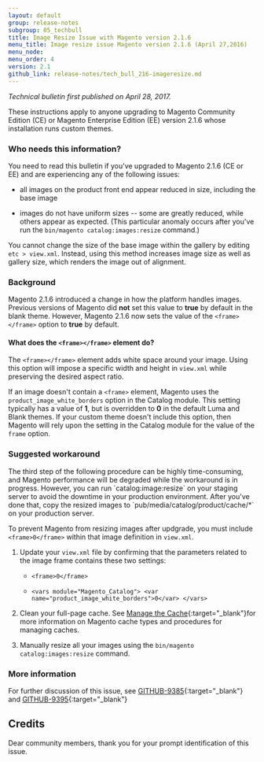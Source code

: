 ```yaml
---
layout: default 
group: release-notes
subgroup: 05_techbull
title: Image Resize Issue with Magento version 2.1.6
menu_title: Image resize issue Magento version 2.1.6 (April 27,2016)
menu_node: 
menu_order: 4
version: 2.1
github_link: release-notes/tech_bull_216-imageresize.md
---
```


*Technical bulletin first published on April 28, 2017.*

These instructions apply to anyone upgrading to Magento Community Edition (CE) or Magento Enterprise Edition (EE) version 2.1.6 whose installation runs custom themes. 

### Who needs this information?
You need to read this bulletin if you've upgraded to Magento 2.1.6 (CE or EE) and are experiencing any of the following issues: 

* all images on the product front end appear reduced in size, including the base image

* images do not have uniform sizes -- some are greatly reduced, while others appear as expected. (This particular anomaly occurs after you've run the `bin/magento catalog:images:resize` command.)

You cannot change the size of the base image within the gallery by editing `etc > view.xml`. Instead, using this method increases image size as well as gallery size, which renders the image out of alignment.


### Background

Magento 2.1.6 introduced a change in how the platform handles images. Previous versions of Magento did **not** set this value  to **true** by default in the blank theme. However, Magento 2.1.6 now sets the value of the `<frame></frame>` option to **true** by default. 

#### What does the `<frame></frame>` element do?

The `<frame></frame>` element adds white space around your image. Using this option will impose a specific width and height in `view.xml` while preserving the desired aspect ratio. 

If an image doesn't contain a `<frame>` element, Magento uses the `product_image_white_borders` option in the Catalog module. This setting typically has a value of **1**,  but is overridden to **0** in the default Luma and Blank themes. If your custom theme doesn't include this option, then Magento will rely upon the setting in the Catalog module for the value of  the `frame` option.


### Suggested workaround

<div class="bs-callout bs-callout-warning" markdown="1">
The third step of the following procedure can be highly time-consuming, and Magento performance will be degraded while the workaround is in progress. However, you can run `catalog:image:resize` on your staging server to avoid the downtime in your production environment. After you've done that, copy the resized images to `pub/media/catalog/product/cache/*` on your production server.
</div> 

To prevent Magento from resizing images after updgrade, you must include `<frame>0</frame>` within that image definition in `view.xml`.  

1. Update your `view.xml` file by confirming that the parameters related to the image frame contains these two settings: 

	* `<frame>0</frame>` 

	*  `<vars module="Magento_Catalog">
        <var name="product_image_white_borders">0</var>
    	</vars>`

2. Clean your full-page cache. See [Manage the Cache](http://devdocs.magento.com/guides/v2.0/config-guide/cli/config-cli-subcommands-cache.html){:target="_blank"}for more information on Magento cache types and procedures for managing caches. 

3. Manually resize all your images using the `bin/magento catalog:images:resize` command.  


### More information

For further discussion of this issue, see [GITHUB-9385](https://github.com/magento/magento2/issues/9385){:target="_blank"} and [GITHUB-9395](https://github.com/magento/magento2/issues/9395){:target="_blank"}

## Credits
Dear community members, thank you for your prompt identification of this issue.  






